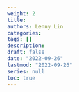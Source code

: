 ```yaml
---
weight: 2
title: 
authors: Lenny Lin
categories: 
tags: []
description: 
draft: false
date: "2022-09-26"
lastmod: "2022-09-26"
series: null
toc: true
---
```




